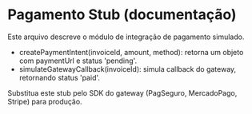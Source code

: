 # Pagamento Stub (documentação)

Este arquivo descreve o módulo de integração de pagamento simulado.
- createPaymentIntent(invoiceId, amount, method): retorna um objeto com paymentUrl e status 'pending'.
- simulateGatewayCallback(invoiceId): simula callback do gateway, retornando status 'paid'.

Substitua este stub pelo SDK do gateway (PagSeguro, MercadoPago, Stripe) para produção.
